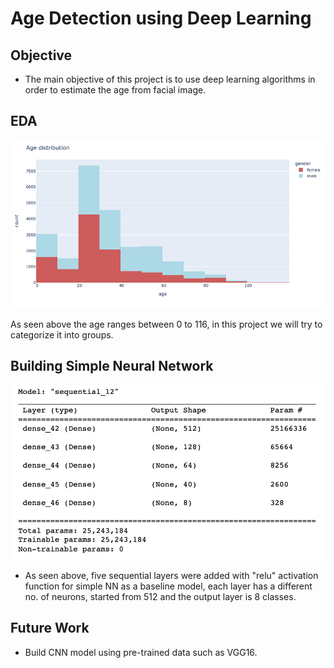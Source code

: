 # Age Detection using Deep Learning

## Objective

- The main objective of this project is to use deep learning algorithms in order to estimate the age from facial image.

## EDA
<img src =https://github.com/emanalshehrii/Age_Detection_using_Deep_Learning/blob/main/images/newplot%20(1).png/>

As seen above the age ranges between 0 to 116, in this project we will try to categorize it into groups.

## Building Simple Neural Network

<img src = https://github.com/emanalshehrii/Age_Detection_using_Deep_Learning/blob/main/images/Screen%20Shot%201443-04-26%20at%205.43.40%20PM.png/>


- As seen above, five sequential layers were added with "relu" activation function for simple NN as a baseline model, each layer has a different no. of neurons, started from 512 and the output layer is 8 classes.

## Future Work
- Build CNN model using pre-trained data such as VGG16.
